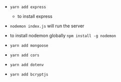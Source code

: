 - `yarn add express`
    - to install express
- `nodemon index.js` will run the server
- to install nodemon globally `npm install -g nodemon`

- `yarn add mongoose`
- `yarn add cors`
- `yarn add dotenv`
- `yarn add bcryptjs`